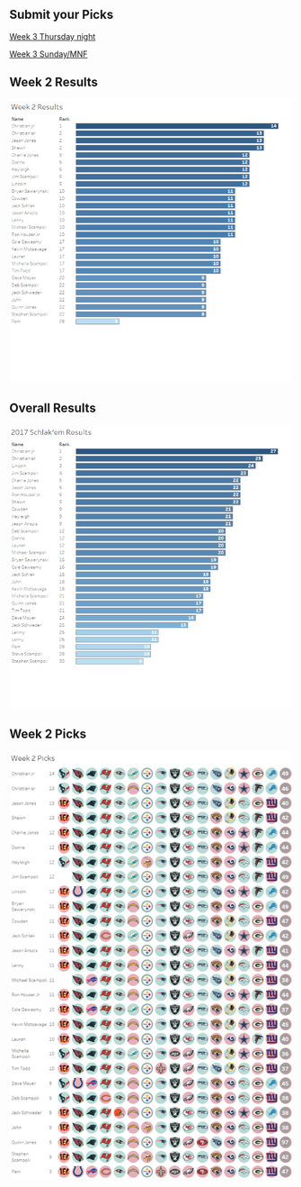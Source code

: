 ## Submit your Picks

[Week 3 Thursday night](https://schlachter.typeform.com/to/n63s8U)

[Week 3 Sunday/MNF](https://schlachter.typeform.com/to/s9JTxT)

## Week 2 Results
![](images/week.png)

## Overall Results
![](images/overall.png)

## Week 2 Picks
![](images/picks.png)
